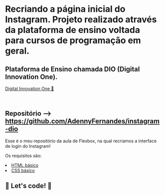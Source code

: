 # Recriando a página inicial do Instagram. Projeto realizado através da plataforma de ensino voltada para cursos de programação em geral.
## Plataforma de Ensino chamada DIO (Digital Innovation One).<br> 

<a href="https://digitalinnovation.one/" target="_blank">Digital Innovation One 🚀</a></p><br>

## Repositório --> https://github.com/AdennyFernandes/instagram-dio
Esse é o meu repositório da aula de Flexbox, na qual recriamos a interface de login do Instagram!<br>

Os requisitos são:<br>
<li><a href="https://www.w3schools.com/html/" rel="nofollow">HTML básico</a></li>
<li><a href="https://developer.mozilla.org/pt-BR/docs/Web/CSS" rel="nofollow">CSS básico</a></li>

## 🚀 Let's code! 🚀
